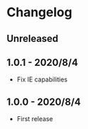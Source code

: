 
# Changelog

## Unreleased


## 1.0.1 - 2020/8/4

- Fix IE capabilities

## 1.0.0 - 2020/8/4

- First release
